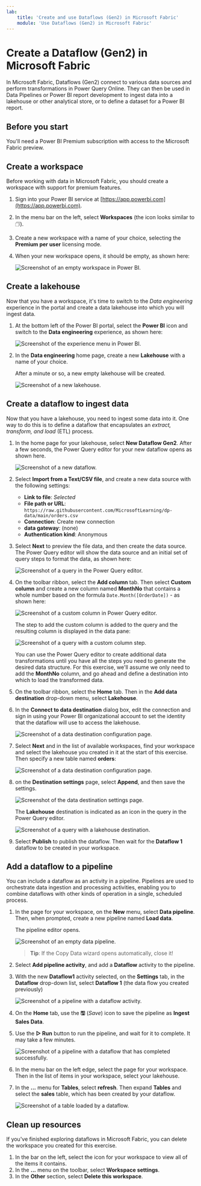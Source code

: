 ```yaml
---
lab:
    title: 'Create and use Dataflows (Gen2) in Microsoft Fabric'
    module: 'Use Dataflows (Gen2) in Microsoft Fabric'
---
```



# Create a Dataflow (Gen2) in Microsoft Fabric

In Microsoft Fabric, Dataflows (Gen2) connect to various data sources and perform transformations in Power Query Online. They can then be used in Data Pipelines or Power BI report development to ingest data into a lakehouse or other analytical store, or to define a dataset for a Power BI report.

## Before you start

You'll need a Power BI Premium subscription with access to the Microsoft Fabric preview.

## Create a workspace

Before working with data in Microsoft Fabric, you should create a workspace with support for premium features.

1. Sign into your Power BI service at [https://app.powerbi.com](https://app.powerbi.com).
2. In the menu bar on the left, select **Workspaces** (the icon looks similar to &#128455;).
3. Create a new workspace with a name of your choice, selecting the **Premium per user** licensing mode.
4. When your new workspace opens, it should be empty, as shown here:

    ![Screenshot of an empty workspace in Power BI.](./Images/new-workspace.png)

## Create a lakehouse

Now that you have a workspace, it's time to switch to the *Data engineering* experience in the portal and create a data lakehouse into which you will ingest data.

1. At the bottom left of the Power BI portal, select the **Power BI** icon and switch to the **Data engineering** experience, as shown here:

    ![Screenshot of the experience menu in Power BI.](./Images/data-engineering.png)

2. In the **Data engineering** home page, create a new **Lakehouse** with a name of your choice.

    After a minute or so, a new empty lakehouse will be created.

	![Screenshot of a new lakehouse.](./Images/new-lakehouse.png)

## Create a dataflow to ingest data

Now that you have a lakehouse, you need to ingest some data into it. One way to do this is to define a dataflow that encapsulates an *extract, transform, and load* (ETL) process.

1. In the home page for your lakehouse, select **New Dataflow Gen2**. After a few seconds, the Power Query editor for your new dataflow opens as shown here.

	![Screenshot of a new dataflow.](./Images/new-dataflow.png)

2. Select **Import from a Text/CSV file**, and create a new data source with the following settings:
	- **Link to file**: *Selected*
	- **File path or URL**: `https://raw.githubusercontent.com/MicrosoftLearning/dp-data/main/orders.csv`
	- **Connection**: Create new connection
	- **data gateway**: (none)
	- **Authentication kind**: Anonymous

3. Select **Next** to preview the file data, and then create the data source. The Power Query editor will show the data source and an initial set of query steps to format the data, as shown here:

	![Screenshot of a query in the Power Query editor.](./Images/power-query.png)

4. On the toolbar ribbon, select the **Add column** tab. Then select **Custom column** and create a new column named **MonthNo** that contains a whole number based on the formula `Date.Month([OrderDate])` - as shown here:

	![Screenshot of a custom column in Power Query editor.](./Images/custom-column.png)

	The step to add the custom column is added to the query and the resulting column is displayed in the data pane:

	![Screenshot of a query with a custom column step.](./Images/custom-column-added.png)

	You can use the Power Query editor to create additional data transformations until you have all the steps you need to generate the desired data structure. For this exercise, we'll assume we only need to add the **MonthNo** column, and go ahead and define a destination into which to load the transformed data.

5. On the toolbar ribbon, select the **Home** tab. Then in the **Add data destination** drop-down menu, select **Lakehouse**.
6. In the **Connect to data destination** dialog box, edit the connection and sign in using your Power BI organizational account to set the identity that the dataflow will use to access the lakehouse.

	![Screenshot of a data destination configuration page.](./Images/dataflow-connection.png)

7. Select **Next** and in the list of available workspaces, find your workspace and select the lakehouse you created in it at the start of this exercise. Then specify a new table named **orders**:

	![Screenshot of a data destination configuration page.](./Images/data-destination-target.png)

8. on the **Destination settings** page, select **Append**, and then save the settings.

	![Screenshot of the data destination settings page.](./Images/destination-settings.png)

	The **Lakehouse** destination is indicated as an icon in the query in the Power Query editor.

	![Screenshot of a query with a lakehouse destination.](./Images/lakehouse-destination.png)

9. Select **Publish** to publish the dataflow. Then wait for the **Dataflow 1** dataflow to be created in your workspace.

## Add a dataflow to a pipeline

You can include a dataflow as an activity in a pipeline. Pipelines are used to orchestrate data ingestion and processing activities, enabling you to combine dataflows with other kinds of operation in a single, scheduled process.

1. In the page for your workspace, on the **New** menu, select **Data pipeline**. Then, when prompted, create a new pipeline named **Load data**.

	The pipeline editor opens.

	![Screenshot of an empty data pipeline.](./Images/new-pipeline.png)

	> **Tip**: If the Copy Data wizard opens automatically, close it!

2. Select **Add pipeline activity**, and add a **Dataflow** activity to the pipeline.

3. With the new **Dataflow1** activity selected, on the **Settings** tab, in the **Dataflow** drop-down list, select **Dataflow 1** (the data flow you created previously)

	![Screenshot of a pipeline with a dataflow activity.](./Images/dataflow-activity.png)

4. On the **Home** tab, use the **&#128427;** (*Save*) icon to save the pipeline as **Ingest Sales Data**.
5. Use the **&#9655; Run** button to run the pipeline, and wait for it to complete. It may take a few minutes.

	![Screenshot of a pipeline with a dataflow that has completed successfully.](./Images/dataflow-pipeline-succeeded.png)

6. In the menu bar on the left edge, select the page for your workspace. Then in the list of items in your workspace, select your lakehouse.
7. In the **...** menu for **Tables**, select **refresh**. Then expand **Tables** and select the **sales** table, which has been created by your dataflow.

	![Screenshot of a table loaded by a dataflow.](./Images/loaded-table.png)

## Clean up resources

If you've finished exploring dataflows in Microsoft Fabric, you can delete the workspace you created for this exercise.

1. In the bar on the left, select the icon for your workspace to view all of the items it contains.
2. In the **...** menu on the toolbar, select **Workspace settings**.
3. In the **Other** section, select **Delete this workspace**.
